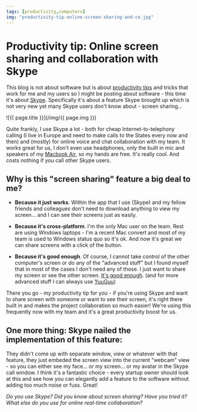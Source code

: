```yaml
---
tags: [productivity,computers]
img: "productivity-tip-online-screen-sharing-and-co.jpg"
---
```


# Productivity tip: Online screen sharing and collaboration with Skype

This blog is not about software but is about [productivity tips](/productivity) and tricks that work for me and my users so I might be posting about software - this time it's about [Skype](http://www.skype.com). Specifically it's about a feature Skype brought up which is not very new yet many Skype users don't know about - screen sharing...

<!--More-->

![{{ page.title }}](/img/{{ page.img }})


Quite frankly, I use Skype a lot - both for cheap Internet-to-telephony calling (I live in Europe and need to make calls to the States every now and then) and (mostly) for online voice and chat collaboration with my team. It works great for us, I don't even use headphones, only the built in mic and speakers of my [Macbook Air](http://michaelnozbe.com/macbook-air-rocks-5-things-pc-notebook-manufa), so my hands are free. It's really cool. And costs nothing if you call other Skype users.

## Why is this "screen sharing" feature a big deal to me?

- **Because it just works**. Within the app that I use (Skype) and my fellow friends and colleagues don't need to download anything to view my screen... and I can see their screens just as easily.

- **Because it's cross-platform**. I'm the only Mac user on the team. Rest are using Windows laptops - I'm a recent Mac convert and most of my team is used to Windows status quo so it's ok. And now it's great we can share screens with a click of the button.

- **Because it's good enough**. Of course, I cannot take control of the other computer's screen or do any of the "advanced stuff" but I found myself that in most of the cases I don't need any of those. I just want to share my screen or see the other screen. [It's good enough](http://michaelnozbe.com/ikea-is-good-enough-power-of-instant-furnitur). (and for more advanced stuff I can always use [YuuGuu](http://www.yuuguu.com))

There you go - my productivity tip for you - if you're using Skype and want to share screen with someone or want to see their screen, it's right there built in and makes the project collaboration so much easier! We're using this frequently now with my team and it's a great productivity boost for us.

## One more thing: Skype nailed the implementation of this feature:

They didn't come up with separate window, view or whatever with that feature, they just embeded the screen view into the current "webcam" view - so you can either see my face... or my screen... or my avatar in the Skype call window. I think it's a fantastic choice - every startup owner should look at this and see how you can elegantly add a feature to the software without adding too much noise or fuss. Great!

_Do you use Skype? Did you know about screen sharing? Have you tried it? What else do you use for online real-time collaboration?_


[n]: https://michael.gratis/nozbe
